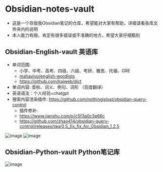 # Obsidian-notes-vault
- 这是一个存放我Obsidian笔记的仓库，希望能对大家有帮助，详细请看各库文件夹内的说明
- 本人能力有限，肯定有很多错误或不准确的地方，希望大家仔细甄别
## Obsidian-English-vault 英语库

- 单词范围:
  - 小学、中考、高考、四级、六级、考研、雅思、托福、GRE
  - [mahavivo/english-wordlists](https://github.com/mahavivo/english-wordlists)
  - https://github.com/kajweb/dict
- 单词内容: 音标、词义、例句、词形 （百度翻译）
- 英语语法：个人经验+chatgpt
- 搜索内容渲染插件: https://github.com/nothingislost/obsidian-query-control
  - 插件修补:
  - https://www.jianshu.com/p/c5f3a0c3e66c
  - https://github.com/zhao414/obsidian-query-control/releases/tag/0.5_fix_fix_for_Obsidian_1.2.5

![image](https://github.com/insile/Obsidian-notes-vault/assets/39241051/70b03928-df65-42a1-a4c4-8a485d10bb83)
![image](https://github.com/insile/Obsidian-notes-vault/assets/39241051/2cb9f992-2236-4978-a99a-a8abab97932b)

## Obsidian-Python-vault Python笔记库
![image](https://github.com/insile/Obsidian-notes-vault/assets/39241051/d5bb8129-b52e-416a-b7c3-ca82e34a9d90)
